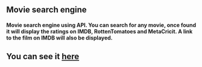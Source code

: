 
## Movie search engine

#### Movie search engine using API. You can search for any movie, once found it will display the ratings on IMDB, RottenTomatoes and MetaCricit. A link to the film on IMDB will also be displayed.

## You can see it <a href="https://movie-search-engine-5f48d.web.app" target="_blank">here</a>

